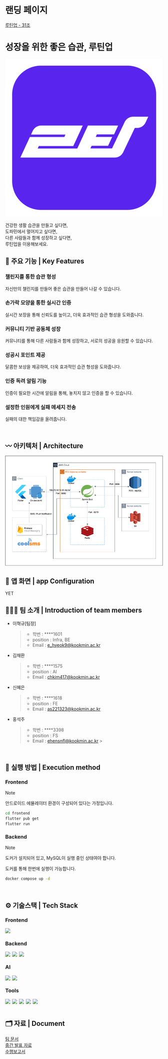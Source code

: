 # 랜딩 페이지

[루틴업 - 31조](https://kookmin-sw.github.io/capstone-2024-31/)
<br />

# 성장을 위한 좋은 습관, 루틴업

![app_logo](assets/app_logo.png)

건강한 생활 습관을 만들고 싶다면, <br />
도파민에서 멀어지고 싶다면, <br />
다른 사람들과 함께 성장하고 싶다면, <br />
루틴업을 이용해보세요.
<br />

## 📘 주요 기능 | Key Features

### 챌린지를 통한 습관 형성

자신만의 챌린지를 만들어 좋은 습관을 만들어 나갈 수 있습니다.

### 손가락 모양을 통한 실시간 인증

실시간 보장을 통해 신뢰도를 높이고, 더욱 효과적인 습관 형성을 도와줍니다.

### 커뮤니티 기반 공동체 성장

커뮤니티를 통해 다른 사람들과 함께 성장하고, 서로의 성공을 응원할 수 있습니다.

### 성공시 포인트 제공

달콤한 보상을 제공하여, 더욱 효과적인 습관 형성을 도와줍니다.

### 인증 독려 알림 기능

인증이 필요한 시간에 알림을 통해, 놓치지 않고 인증을 할 수 있습니다.

### 설정한 인원에게 실패 메세지 전송

실패의 대한 책임감을 올려줍니다.

<br/>

## 〰️ 아키텍처 | Architecture

![architecture](assets/architecture.png)

## 📱 앱 화면 | app Configuration

YET
<br/>

## 🧑🏻‍💻 팀 소개 | Introduction of team members

- 이혁규[팀장]
  > - 학번 : \*\*\*\*1601
  > - position : Infra, BE
  > - Email : e_hyeok9@kookmin.ac.kr

- 김채환
  > - 학번 : \*\*\*\*1575
  > - position : AI
  > - Email : chkim417@kookmin.ac.kr

- 신혜은
  > - 학번 : \*\*\*\*1618
  > - position : FE
  > - Email : as221323@kookmin.ac.kr

- 홍석주
  > - 학번 : \*\*\*\*3398
  > - position : FS
  > - Email : ehensnfl@kookmin.ac.kr >
<br/>

## 🔎 실행 방법 | Execution method

### Frontend

> [!NOTE]
> 안드로이드 에뮬레이터 환경이 구성되어 있다는 가정입니다.

```bash
cd frontend
flutter pub get
flutter run
```

### Backend

> [!NOTE]
> 도커가 설치되어 있고, MySQL이 실행 중인 상태여야 합니다.

도커를 통해 한번에 실행이 가능합니다.

```bash
docker compose up -d
```

<br/>

## ⚙️ 기술스택 | Tech Stack

### Frontend

<div style="display: flex; gap: 6px;">
    <img src="https://img.shields.io/badge/Flutter-02569B?style=for-the-badge&logo=flutter&logoColor=white"/>
</div>

### Backend

<div style="display: flex; gap: 6px;">
    <img src="https://img.shields.io/badge/spring-6DB33F?style=for-the-badge&logo=spring&logoColor=white">
    <img src="https://img.shields.io/badge/Java-ED8B00?style=for-the-badge&logo=openjdk&logoColor=white">
    <img src = "https://img.shields.io/badge/docker-%230db7ed.svg?style=for-the-badge&logo=docker&logoColor=white"/>
</div>

### AI

<div style="display: flex; gap: 6px;">
    <img src="https://img.shields.io/badge/python-2F9FD7?style=for-the-badge&logo=python&logoColor=white"/>
    <img src="https://img.shields.io/badge/pytorch-EE4C2C?style=for-the-badge&logo=pytorch&logoColor=white"/>
</div>

### Tools

<div style="display: flex; gap: 6px;">
    <img src="https://img.shields.io/badge/git-F05032?style=for-the-badge&logo=git&logoColor=white">
    <img src="https://img.shields.io/badge/AWS-232F3E?style=for-the-badge&logo=amazon-aws&logoColor=white"/>
    <img src="https://img.shields.io/badge/slack-4A154B?style=for-the-badge&logo=slack&logoColor=white">
    <img src="https://img.shields.io/badge/Confluence-FF6C37?style=for-the-badge&logo=confluence&logoColor=white"/>
    <img src="https://img.shields.io/badge/Jira-000000?style=for-the-badge&logo=Jira&logoColor=white"/>
</div>
<br />

## 🗂 자료 | Document

[팀 문서](https://kcp2024.atlassian.net/wiki/spaces/K/overview?homepageId=229580) <br />
[중간 발표 자료](https://drive.google.com/file/d/1BjyOB5nw1K9DP4lKLAnxkNY2IdfBuueJ/view?usp=sharing) <br />
[수행보고서](https://docs.google.com/document/d/1A8iPU_IeGg1UbqLP8-rlEgL5GW8WuVus/edit)

